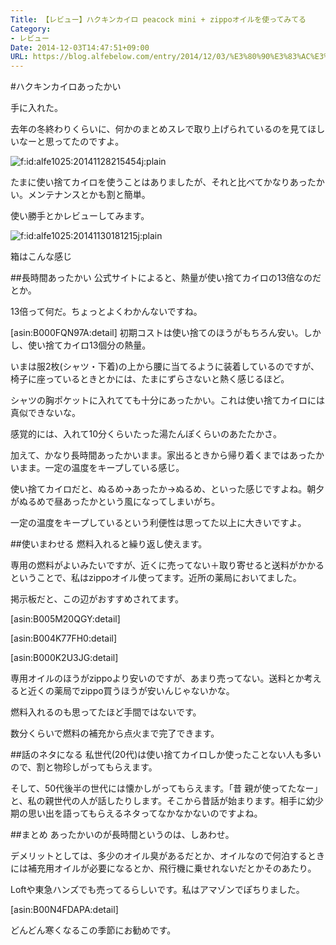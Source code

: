 ```yaml
---
Title: 【レビュー】ハクキンカイロ peacock mini + zippoオイルを使ってみてる
Category:
- レビュー
Date: 2014-12-03T14:47:51+09:00
URL: https://blog.alfebelow.com/entry/2014/12/03/%E3%80%90%E3%83%AC%E3%83%93%E3%83%A5%E3%83%BC%E3%80%91%E3%83%8F%E3%82%AF%E3%82%AD%E3%83%B3%E3%82%AB%E3%82%A4%E3%83%AD_peacock_mini_%2B_zippo%E3%82%AA%E3%82%A4%E3%83%AB%E3%82%92%E4%BD%BF%E3%81%A3%E3%81%A6
---
```


#ハクキンカイロあったかい

手に入れた。

去年の冬終わりくらいに、何かのまとめスレで取り上げられているのを見てほしいなーと思ってたのですよ。

<p><span itemscope itemtype="http://schema.org/Photograph"><img src="http://cdn-ak.f.st-hatena.com/images/fotolife/a/alfe1025/20141128/20141128215454.jpg" alt="f:id:alfe1025:20141128215454j:plain" title="f:id:alfe1025:20141128215454j:plain" class="hatena-fotolife" itemprop="image"></span></p>


たまに使い捨てカイロを使うことはありましたが、それと比べてかなりあったかい。メンテナンスとかも割と簡単。

使い勝手とかレビューしてみます。


<!-- more -->

<p><span itemscope itemtype="http://schema.org/Photograph"><img src="http://cdn-ak.f.st-hatena.com/images/fotolife/a/alfe1025/20141130/20141130181215.jpg" alt="f:id:alfe1025:20141130181215j:plain" title="f:id:alfe1025:20141130181215j:plain" class="hatena-fotolife" itemprop="image"></span></p>
箱はこんな感じ

##長時間あったかい
公式サイトによると、熱量が使い捨てカイロの13倍なのだとか。

13倍って何だ。ちょっとよくわかんないですね。

[asin:B000FQN97A:detail]
初期コストは使い捨てのほうがもちろん安い。しかし、使い捨てカイロ13個分の熱量。

いまは服2枚(シャツ・下着)の上から腰に当てるように装着しているのですが、椅子に座っているときとかには、たまにずらさないと熱く感じるほど。

シャツの胸ポケットに入れてても十分にあったかい。これは使い捨てカイロには真似できないな。


感覚的には、入れて10分くらいたった湯たんぽくらいのあたたかさ。

加えて、かなり長時間あったかいまま。家出るときから帰り着くまではあったかいまま。一定の温度をキープしている感じ。

使い捨てカイロだと、ぬるめ→あったか→ぬるめ、といった感じですよね。朝夕がぬるめで昼あったかという風になってしまいがち。

一定の温度をキープしているという利便性は思ってた以上に大きいですよ。

##使いまわせる
燃料入れると繰り返し使えます。

専用の燃料がよいみたいですが、近くに売ってない＋取り寄せると送料がかかる ということで、私はzippoオイル使ってます。近所の薬局においてました。

掲示板だと、この辺がおすすめされてます。

[asin:B005M20QGY:detail]

[asin:B004K77FH0:detail]

[asin:B000K2U3JG:detail]

専用オイルのほうがzippoより安いのですが、あまり売ってない。送料とか考えると近くの薬局でzippo買うほうが安いんじゃないかな。

燃料入れるのも思ってたほど手間ではないです。

数分くらいで燃料の補充から点火まで完了できます。


##話のネタになる
私世代(20代)は使い捨てカイロしか使ったことない人も多いので、割と物珍しがってもらえます。

そして、50代後半の世代には懐かしがってもらえます。「昔 親が使ってたなー」と、私の親世代の人が話したりします。そこから昔話が始まります。相手に幼少期の思い出を語ってもらえるネタってなかなかないのですよね。


##まとめ
あったかいのが長時間というのは、しあわせ。

デメリットとしては、多少のオイル臭があるだとか、オイルなので何泊するときには補充用オイルが必要になるとか、飛行機に乗せれないだとかそのあたり。

Loftや東急ハンズでも売ってるらしいです。私はアマゾンでぽちりました。


[asin:B00N4FDAPA:detail]




どんどん寒くなるこの季節にお勧めです。
